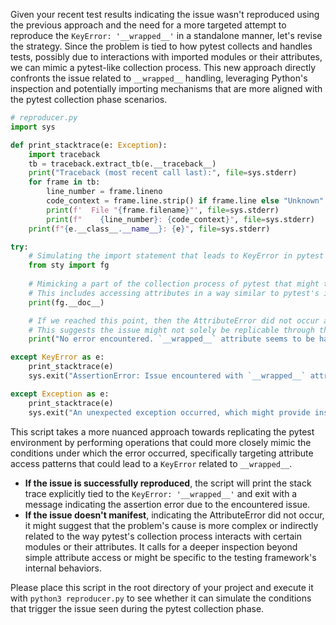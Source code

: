Given your recent test results indicating the issue wasn't reproduced using the previous approach and the need for a more targeted attempt to reproduce the `KeyError: '__wrapped__'` in a standalone manner, let's revise the strategy. Since the problem is tied to how pytest collects and handles tests, possibly due to interactions with imported modules or their attributes, we can mimic a pytest-like collection process. This new approach directly confronts the issue related to `__wrapped__` handling, leveraging Python's inspection and potentially importing mechanisms that are more aligned with the pytest collection phase scenarios.

```python
# reproducer.py
import sys

def print_stacktrace(e: Exception):
    import traceback
    tb = traceback.extract_tb(e.__traceback__)
    print("Traceback (most recent call last):", file=sys.stderr)
    for frame in tb:
        line_number = frame.lineno
        code_context = frame.line.strip() if frame.line else "Unknown"
        print(f'  File "{frame.filename}"', file=sys.stderr)
        print(f"    {line_number}: {code_context}", file=sys.stderr)
    print(f"{e.__class__.__name__}: {e}", file=sys.stderr)

try:
    # Simulating the import statement that leads to KeyError in pytest collection phase.
    from sty import fg
    
    # Mimicking a part of the collection process of pytest that might trigger KeyError: '__wrapped__'.
    # This includes accessing attributes in a way similar to pytest's introspection, like accessing docstrings.
    print(fg.__doc__)

    # If we reached this point, then the AttributeError did not occur as expected.
    # This suggests the issue might not solely be replicable through the direct interaction modeled here.
    print("No error encountered. `__wrapped__` attribute seems to be handled correctly or the issue lies elsewhere.")

except KeyError as e:
    print_stacktrace(e)
    sys.exit("AssertionError: Issue encountered with `__wrapped__` attribute.")

except Exception as e:
    print_stacktrace(e)
    sys.exit("An unexpected exception occurred, which might provide insights into the issue.")
```

This script takes a more nuanced approach towards replicating the pytest environment by performing operations that could more closely mimic the conditions under which the error occurred, specifically targeting attribute access patterns that could lead to a `KeyError` related to `__wrapped__`.

- **If the issue is successfully reproduced**, the script will print the stack trace explicitly tied to the `KeyError: '__wrapped__'` and exit with a message indicating the assertion error due to the encountered issue.
- **If the issue doesn't manifest**, indicating the AttributeError did not occur, it might suggest that the problem's cause is more complex or indirectly related to the way pytest's collection process interacts with certain modules or their attributes. It calls for a deeper inspection beyond simple attribute access or might be specific to the testing framework's internal behaviors.

Please place this script in the root directory of your project and execute it with `python3 reproducer.py` to see whether it can simulate the conditions that trigger the issue seen during the pytest collection phase.
